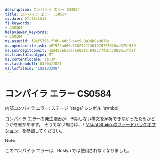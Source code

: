 ```yaml
---
description: コンパイラ エラー CS0584
title: コンパイラ エラー CS0584
ms.date: 07/20/2015
f1_keywords:
- CS0584
helpviewer_keywords:
- CS0584
ms.assetid: f9af5795-ffd0-4dc3-b4c9-0a24b8a0076a
ms.openlocfilehash: 497923ad66d638272123619707576f8ad578f939
ms.sourcegitcommit: 42d436ebc2a7ee02fc1848c7742bc7d80e13fc2f
ms.translationtype: MT
ms.contentlocale: ja-JP
ms.lasthandoff: 03/04/2021
ms.locfileid: "102103388"
---
```

# <a name="compiler-error-cs0584"></a>コンパイラ エラー CS0584

内部コンパイラ エラー: ステージ 'stage' シンボル 'symbol'
  
 コンパイラ エラーの発生原因が、予期しない構文を解析できなかったためかどうかを確かめます。 そうでない場合は、「 [Visual Studio のフィードバックオプション](/visualstudio/ide/feedback-options)」を参照してください。

> [!NOTE]
> このコンパイラ エラーは、Roslyn では使用されなくなりました。
